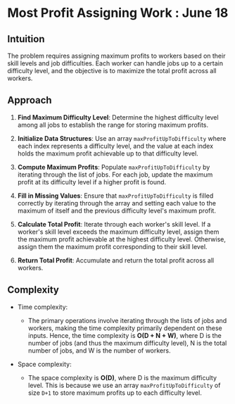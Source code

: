 # Most Profit Assigning Work : June 18


## Intuition
The problem requires assigning maximum profits to workers based on their skill levels and job difficulties. Each worker can handle jobs up to a certain difficulty level, and the objective is to maximize the total profit across all workers.

## Approach
1. **Find Maximum Difficulty Level**: Determine the highest difficulty level among all jobs to establish the range for storing maximum profits.

2. **Initialize Data Structures**: Use an array `maxProfitUpToDifficulty` where each index represents a difficulty level, and the value at each index holds the maximum profit achievable up to that difficulty level.

3. **Compute Maximum Profits**: Populate `maxProfitUpToDifficulty` by iterating through the list of jobs. For each job, update the maximum profit at its difficulty level if a higher profit is found.

4. **Fill in Missing Values**: Ensure that `maxProfitUpToDifficulty` is filled correctly by iterating through the array and setting each value to the maximum of itself and the previous difficulty level's maximum profit.

5. **Calculate Total Profit**: Iterate through each worker's skill level. If a worker's skill level exceeds the maximum difficulty level, assign them the maximum profit achievable at the highest difficulty level. Otherwise, assign them the maximum profit corresponding to their skill level.

6. **Return Total Profit**: Accumulate and return the total profit across all workers.

## Complexity
- Time complexity:
  - The primary operations involve iterating through the lists of jobs and workers, making the time complexity primarily dependent on these inputs. Hence, the time complexity is **O(D + N + W)**, where D is the number of jobs (and thus the maximum difficulty level), N is the total number of jobs, and W is the number of workers.
  
- Space complexity:
  - The space complexity is **O(D)**, where D is the maximum difficulty level. This is because we use an array `maxProfitUpToDifficulty` of size `D+1` to store maximum profits up to each difficulty level.
